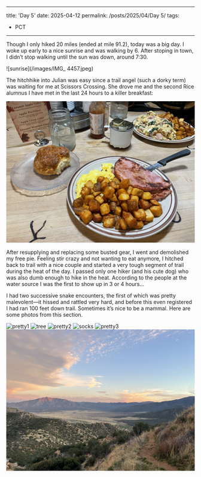 
---
title: 'Day 5’
date: 2025-04-12
permalink: /posts/2025/04/Day 5/
tags:
  - PCT
---

Though I only hiked 20 miles (ended at mile 91.2), today was a big day. I woke up early to a nice sunrise and was walking by 6. After stoping in town, I didn’t stop walking until the sun was down, around 7:30.

![sunrise](/images/IMG_ 4457.jpeg)

The hitchhike into Julian was easy since a trail angel (such a dorky term) was waiting for me at Scissors Crossing. She drove me and the second Rice alumnus I have met in the last 24 hours to a killer breakfast:

![breakfast](/images/IMG_4461.jpeg)

After resupplying and replacing some busted gear, I went and demolished my free pie. Feeling stir crazy and not wanting to eat anymore, I hitched back to trail with a nice couple and started a very tough segment of trail during the heat of the day. I passed only one hiker (and his cute dog) who was also dumb enough to hike in the heat. According to the people at the water source I was the first to show up in 3 or 4 hours… 

I had two successive snake encounters, the first of which was pretty malevolent—it hissed and rattled very hard, and before this even registered I had ran 100 feet down trail. Sometimes it’s nice to be a mammal. Here are some photos from this section.

![pretty1](/images/IMG_4466.jpeg)
![tree](/images/IMG_4471.jpeg)
![pretty2](/images/IMG_4468.jpeg)
![socks](/images/IMG_4470.jpeg)
![pretty3](/images/IMG_4469.jpeg)
![pretty4](/images/IMG_4473.jpeg)